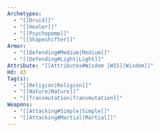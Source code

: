 ```yaml
---
Archetypes:
  - "[[Druid]]"
  - "[[Healer]]"
  - "[[Psychopomp]]"
  - "[[Shapeshifter]]"
Armor:
  - "[[Defending#Medium|Medium]]"
  - "[[Defending#Light|Light]]"
Attribute: "[[Attributes#Wisdom [WIS]|Wisdom]]"
Hd: d3
Tag(s):
  - "[[Religion|Religion]]"
  - "[[Nature|Nature]]"
  - "[[Transmutation|Transmutation]]"
Weapons:
  - "[[Attacking#Simple|Simple]]"
  - "[[Attacking#Martial|Martial]]"
---
```



